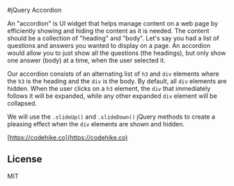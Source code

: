 #jQuery Accordion

An "accordion" is UI widget that helps manage content on a web page by efficiently showing and hiding the content as it is needed. The content should be a collection of "heading" and "body". Let's say you had a list of questions and answers you wanted to display on a page. An accordion would allow you to just show all the questions (the headings), but only show one answer (body) at a time, when the user selected it.

Our accordion consists of an alternating list of `h3` and `div` elements where the `h3` is the heading and the `div` is the body. By default, all `div` elements are hidden. When the user clicks on a `h3` element, the `div` that immediately follows it will be expanded, while any other expanded `div` element will be collapsed.

We will use the `.slideUp()` and `.slideDown()` jQuery methods to create a pleasing effect when the `div` elements are shown and hidden.

[https://codehike.co](https://codehike.co)

## License

MIT